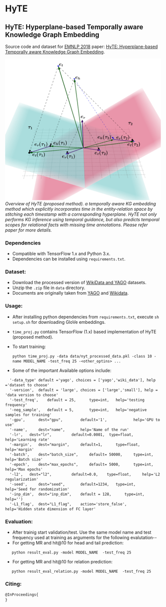 # HyTE
## HyTE: Hyperplane-based Temporally aware Knowledge Graph Embedding

Source code and dataset for [EMNLP 2018](http://emnlp2018.org) paper: [HyTE: Hyperplane-based Temporally aware Knowledge Graph Embedding](http://talukdar.net/papers/emnlp2018_HyTE.pdf).

![](time_proj.png)
*Overview of HyTE (proposed method). a temporally aware
KG embedding method which explicitly incorporates time in the entity-relation space by
stitching each timestamp with a corresponding hyperplane. HyTE not only performs KG
inference using temporal guidance, but also predicts temporal scopes for relational facts with missing time annotations. Please refer paper for more details.*
### Dependencies

* Compatible with TensorFlow 1.x and Python 3.x.
* Dependencies can be installed using `requirements.txt`.


### Dataset:

* Download the processed version of [WikiData and YAGO](https://drive.google.com/open?id=1S0dcMDXVZp8CFSCMojkBQI1gCva8Dm-0) datasets.
* Unzip the `.zip` file in `data` directory.
* Documents are originally taken from [YAGO](https://www.mpi-inf.mpg.de/departments/databases-and-information-systems/research/yago-naga/yago/) and [Wikidata](https://www.wikidata.org/wiki/Wikidata:Main_Page).


### Usage:

* After installing python dependencies from `requirements.txt`, execute `sh setup.sh` for downloading GloVe embeddings.

* `time_proj.py` contains TensorFlow (1.x) based implementation of HyTE (proposed method). 
* To start training:
  ```shell
  python time_proj.py -data data/nyt_processed_data.pkl -class 10 -name MODEL_NAME -test_freq 25 -<other_optins> ...
  ```
*  Some of the important Available options include:
  ```shell
    '-data_type' default ='yago', choices = ['yago','wiki_data'], help ='dataset to choose'
	'-version',  default = 'large', choices = ['large','small'], help = 'data version to choose'
	'-test_freq', 	 default = 25,   	type=int, 	help='testing frequency'
	'-neg_sample', 	 default = 5,   	type=int, 	help='negative samples for training'
	'-gpu', 	 dest="gpu", 		default='1',			help='GPU to use'
	'-name', 	 dest="name", 		help='Name of the run'
	'-lr',	 dest="lr", 		default=0.0001,  type=float,	help='Learning rate'
	'-margin', 	 dest="margin", 	default=1,   	type=float, 	help='margin'
	'-batch', 	 dest="batch_size", 	default= 50000,   	type=int, 	help='Batch size'
	'-epoch', 	 dest="max_epochs", 	default= 5000,   	type=int, 	help='Max epochs'
	'-l2', 	 dest="l2", 		default=0.0, 	type=float, 	help='L2 regularization'
	'-seed', 	 dest="seed", 		default=1234, 	type=int, 	help='Seed for randomization'
	'-inp_dim',  dest="inp_dim", 	default = 128,   	type=int, 	help='')
	'-L1_flag',  dest="L1_flag", 	action='store_false',   	 	help='Hidden state dimension of FC layer'
   ```

### Evaluation: 
* After trainig start validation/test. Use the same model name and test frequency used at training as arguments for the following evalutation--
* For getting MR and hit@10 for head and tail prediction:
 ```shell
    python result_eval.py -model MODEL_NAME  -test_freq 25
 ```
* For getting MR and hit@10 for relation prediction:
```shell
   python result_eval_relation.py -model MODEL_NAME  -test_freq 25
```



### Citing:

```tex
@InProceedings{
}
```
